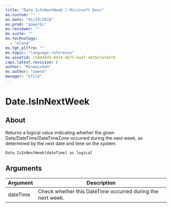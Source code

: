```yaml
---
title: "Date.IsInNextWeek | Microsoft Docs"
ms.custom: ""
ms.date: "01/19/2018"
ms.prod: "powerbi"
ms.reviewer: ""
ms.suite: ""
ms.technology: 
  - "mlang"
ms.tgt_pltfrm: ""
ms.topic: "language-reference"
ms.assetid: c50448d4-0974-4675-ba47-a815e7a74ef0
caps.latest.revision: 6
author: "Minewiskan"
ms.author: "owend"
manager: "kfile"
---
```

# Date.IsInNextWeek

  
## About  
Returns a logical value indicating whether the given Date/DateTime/DateTimeZone occurred during the next week, as determined by the next date and time on the system.  
  
```  
Date.IsInNextWeek(dateTime) as logical  
```  
  
## Arguments  
  
|Argument|Description|  
|------------|---------------|  
|dateTime|Check whether this DateTime occurred during the next week.|  
  
